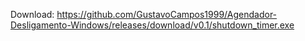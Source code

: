 Download: 
https://github.com/GustavoCampos1999/Agendador-Desligamento-Windows/releases/download/v0.1/shutdown_timer.exe
